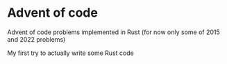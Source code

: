 # Advent of code
Advent of code problems implemented in Rust (for now only some of 2015 and 2022 problems)

My first try to actually write some Rust code

